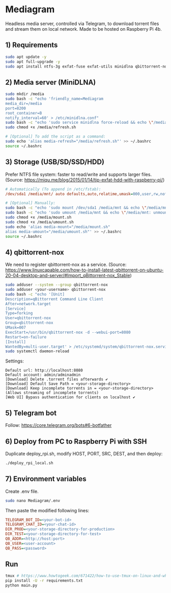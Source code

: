 # Mediagram

Headless media server, controlled via Telegram, to download torrent files and stream them on local network.
Made to be hosted on Raspberry Pi 4b.

## 1) Requirements

```bash
sudo apt update -y
sudo apt full-upgrade -y
sudo apt install ntfs-3g exfat-fuse exfat-utils minidlna qbittorrent-nox tmux -y
```

## 2) Media server (MiniDLNA)

```bash
sudo mkdir /media
sudo bash -c "echo 'friendly_name=Mediagram
media_dir=/media
port=8200
root_container=B
notify_interval=60' > /etc/minidlna.conf"
sudo bash -c "echo 'sudo service minidlna force-reload && echo \"/media: refresh.\"' > /media/refresh.sh"
sudo chmod +x /media/refresh.sh

# [Optional] To add the script as a command:
sudo echo 'alias media-refresh="/media/refresh.sh"' >> ~/.bashrc
source ~/.bashrc
```

## 3) Storage (USB/SD/SSD/HDD)

Prefer NTFS file system: faster to read/write and supports larger files.
(Source: https://miqu.me/blog/2015/01/14/tip-exfat-hdd-with-raspberry-pi/)

```ini
# Automatically (To append in /etc/fstab):
/dev/sda1 /media/mnt/ auto defaults,auto,relatime,umask=000,user,rw,nofail,x-systemd.device-timeout=10 0
```

```bash
# [Optional] Manually:
sudo bash -c "echo 'sudo mount /dev/sda1 /media/mnt && echo \"/media/mnt: mounted.\"' > /media/mount.sh"
sudo bash -c "echo 'sudo umount /media/mnt && echo \"/media/mnt: unmounted.\"' > /media/umount.sh"
sudo chmod +x /media/mount.sh
sudo chmod +x /media/umount.sh
sudo echo 'alias media-mount="/media/mount.sh"
alias media-umount="/media/umount.sh"' >> ~/.bashrc
source ~/.bashrc
```

## 4) qbittorrent-nox

We need to register qbittorrent-nox as a service.
(Source: https://www.linuxcapable.com/how-to-install-latest-qbittorrent-on-ubuntu-20-04-desktop-and-server/#Import_qBittorrent-nox_Stable)

```bash
sudo adduser --system --group qbittorrent-nox
sudo adduser <your-username> qbittorrent-nox
sudo bash -c "echo '[Unit]
Description=qBittorrent Command Line Client
After=network.target
[Service]
Type=forking
User=qbittorrent-nox
Group=qbittorrent-nox
UMask=007
ExecStart=/usr/bin/qbittorrent-nox -d --webui-port=8080
Restart=on-failure
[Install]
WantedBy=multi-user.target' > /etc/systemd/system/qbittorrent-nox.service"
sudo systemctl daemon-reload
```

Settings:

```
Default url: http://localhost:8080
Default account: admin/adminadmin
[Download] Delete .torrent files afterwards ✔️
[Download] Default Save Path = <your-storage-directory>
[Download] Keep incomplete torrents in = <your-storage-directory> (Allows streaming of incomplete torrents)
[Web UI] Bypass authentication for clients on localhost ✔️
```

## 5) Telegram bot

Follow:
https://core.telegram.org/bots#6-botfather

## 6) Deploy from PC to Raspberry Pi with SSH

Duplicate deploy_rpi.sh, modify HOST, PORT, SRC, DEST, and then deploy:

```bash
./deploy_rpi_local.sh
```

## 7) Environment variables

Create .env file.

```bash
sudo nano Mediagram/.env
```

Then paste the modified following lines:

```ini
TELEGRAM_BOT_ID=<your-bot-id>
TELEGRAM_CHAT_ID=<your-chat-id>
DIR_PROD=<your-storage-directory-for-production>
DIR_TEST=<your-storage-directory-for-test>
QB_ADDR=<http://host:port>
QB_USER=<user-account>
QB_PASS=<password>
```

## Run

```bash
tmux # https://www.howtogeek.com/671422/how-to-use-tmux-on-linux-and-why-its-better-than-screen/
pip install -U -r requirements.txt
python main.py
```
